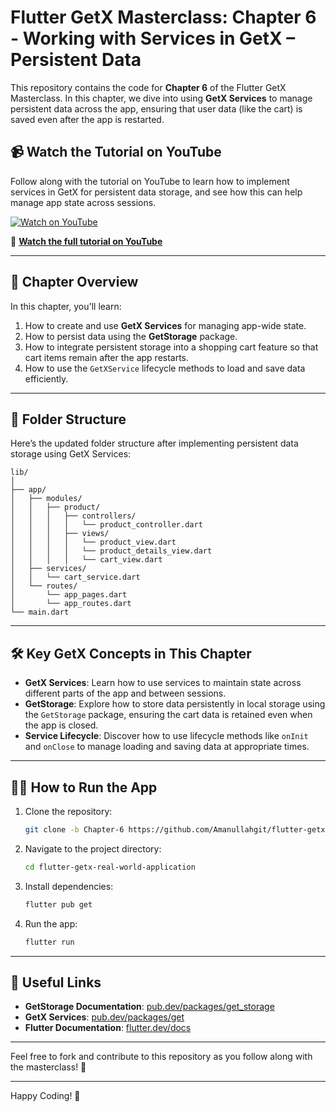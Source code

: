 # Flutter GetX Masterclass: Chapter 6 - Working with Services in GetX – Persistent Data

This repository contains the code for **Chapter 6** of the Flutter GetX Masterclass. In this chapter, we dive into using **GetX Services** to manage persistent data across the app, ensuring that user data (like the cart) is saved even after the app is restarted.

## 📹 Watch the Tutorial on YouTube

Follow along with the tutorial on YouTube to learn how to implement services in GetX for persistent data storage, and see how this can help manage app state across sessions.

[![Watch on YouTube](https://img.youtube.com/vi/X7EjiQEmrBI/0.jpg)](https://www.youtube.com/watch?v=X7EjiQEmrBI&t=2285s)

🔗 **[Watch the full tutorial on YouTube](https://www.youtube.com/watch?v=X7EjiQEmrBI)**

---

## 📝 Chapter Overview

In this chapter, you'll learn:
1. How to create and use **GetX Services** for managing app-wide state.
2. How to persist data using the **GetStorage** package.
3. How to integrate persistent storage into a shopping cart feature so that cart items remain after the app restarts.
4. How to use the `GetXService` lifecycle methods to load and save data efficiently.

---

## 📂 Folder Structure

Here’s the updated folder structure after implementing persistent data storage using GetX Services:

```
lib/
│
├── app/
│   ├── modules/
│   │   ├── product/
│   │   │   ├── controllers/
│   │   │   │   └── product_controller.dart
│   │   │   ├── views/
│   │   │   │   └── product_view.dart
│   │   │   │   └── product_details_view.dart
│   │   │   │   └── cart_view.dart
│   ├── services/
│   │   └── cart_service.dart
│   └── routes/
│       └── app_pages.dart
│       └── app_routes.dart
└── main.dart
```

---

## 🛠️ Key GetX Concepts in This Chapter

- **GetX Services**: Learn how to use services to maintain state across different parts of the app and between sessions.
- **GetStorage**: Explore how to store data persistently in local storage using the `GetStorage` package, ensuring the cart data is retained even when the app is closed.
- **Service Lifecycle**: Discover how to use lifecycle methods like `onInit` and `onClose` to manage loading and saving data at appropriate times.

---

## 🧑‍💻 How to Run the App

1. Clone the repository:
    ```bash
    git clone -b Chapter-6 https://github.com/Amanullahgit/flutter-getx-real-world-application.git
    ```
2. Navigate to the project directory:
    ```bash
    cd flutter-getx-real-world-application
    ```
3. Install dependencies:
    ```bash
    flutter pub get
    ```
4. Run the app:
    ```bash
    flutter run
    ```

---

## 🔗 Useful Links

- **GetStorage Documentation**: [pub.dev/packages/get_storage](https://pub.dev/packages/get_storage)
- **GetX Services**: [pub.dev/packages/get](https://pub.dev/packages/get)
- **Flutter Documentation**: [flutter.dev/docs](https://flutter.dev/docs)

---

Feel free to fork and contribute to this repository as you follow along with the masterclass! 🚀

---

Happy Coding! 🎉
